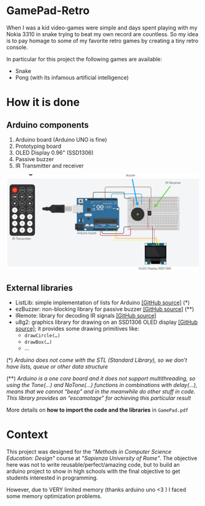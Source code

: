 # GamePad-Retro

When I was a kid video-games were simple and days 
spent playing with my Nokia 3310 in snake trying to beat 
my own record are countless. So my idea is to pay homage to some of my favorite retro games by creating a tiny retro console.

In particular for this project the following games are 
available: 
- Snake 
- Pong (with its infamous artificial intelligence)


# How it is done
## Arduino components
1. Arduino board (Arduino UNO is fine)
2. Prototyping board
3. OLED Display 0.96" (SSD1306)
4. Passive buzzer
5. IR Transmitter and receiver

![a](/images/Circuit.png)

## External libraries
- ListLib: simple implementation of lists for Arduino [[GitHub source]](https://github.com/luisllamasbinaburo/Arduino-List) (*)
- ezBuzzer: non-blocking library for passive buzzer [[GitHub source]](https://github.com/ArduinoGetStarted/buzzer) (**)
- IRemote: library for decoding IR signals [[GitHub source]](https://github.com/Arduino-IRremote/Arduino-IRremote) 
- u8g2: graphics library for drawing on an SSD1306 OLED display [[GitHub source]](https://github.com/olikraus/u8g2); it provides some drawing primitives like:
    - `drawCircle(…) `
    - `drawBox(…)`
    - …

(*) *Arduino does not come with the STL (Standard Library), so we don’t have lists, queue or other data structure*

(**) *Arduino is a one core board and it does not support multithreading, so using the Tone(…) and NoTone(…) functions in combinations with delay(…), means that we cannot “beep” and in the meanwhile do other stuff in code. This library provides an “escamotage” for achieving this particular result*

More details on **how to import the code and the libraries** in `GamePad.pdf`

# Context
This project was designed for the *"Methods in Computer Science Education: Design"* course at *"Sapienza University of Rome"*. The objective here was not to write reusable/perfect/amazing code, but to build an arduino project to show in high schools with the final objective to get students interested in programming.

However, due to VERY limited memory (thanks arduino uno <3 ) I faced some memory optimization problems.
